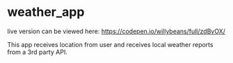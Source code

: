 # weather_app
live version can be viewed here: https://codepen.io/willybeans/full/zdBvOX/

This app receives location from user and receives local weather reports from a 3rd party API.
